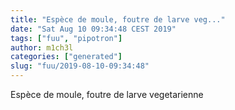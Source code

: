 ```yaml
---
title: "Espèce de moule, foutre de larve veg..."
date: "Sat Aug 10 09:34:48 CEST 2019"
tags: ["fuu", "pipotron"]
author: m1ch3l
categories: ["generated"]
slug: "fuu/2019-08-10-09:34:48"
---
```


Espèce de moule, foutre de larve vegetarienne
